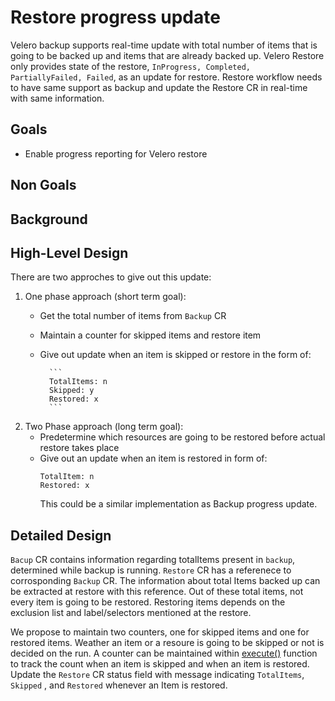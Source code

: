 # Restore progress update

Velero backup supports real-time update with total number of items that is going to be backed up and items that are already backed up. Velero Restore only provides state of the restore, `InProgress, Completed, PartiallyFailed, Failed`, as an update for restore. Restore workflow needs to have same support as backup and update the Restore CR in real-time with same information.

## Goals

- Enable progress reporting for Velero restore

## Non Goals



## Background



## High-Level Design

There are two approches to give out this update:

1. One phase approach (short term goal):
    - Get the total number of items from `Backup` CR
    - Maintain a counter for skipped items and restore item
    - Give out update when an item is skipped or restore in the form of:
    
            ```
            TotalItems: n
            Skipped: y
            Restored: x
            ```

2. Two Phase approach (long term goal):
    - Predetermine which resources are going to be restored before actual restore takes place
    - Give out an update when an item is restored in form of:
        ```
        TotalItem: n
        Restored: x
        ```
        This could be a similar implementation as Backup progress update.


## Detailed Design

`Bacup` CR contains information regarding totalItems present in `backup`, determined while backup is running. `Restore` CR has a referenece to corrosponding `Backup` CR. The information about total Items backed up can be extracted at restore with this reference. Out of these total items, not every item is going to be restored. Restoring items depends on the exclusion list and label/selectors mentioned at the restore. 

We propose to maintain two counters, one for skipped items and one for restored items. Weather an item or a resoure is going to be skipped or not is decided on the run. A counter can be maintained within [execute()](https://github.com/vmware-tanzu/velero/blob/e69fac153ba60dc5129cdda51480a64fbf47b851/pkg/restore/restore.go#L352) function to track the count when an item is skipped and when an item is restored. Update the `Restore` CR status field with message indicating `TotalItems`, `Skipped` , and `Restored` whenever an Item is restored.



